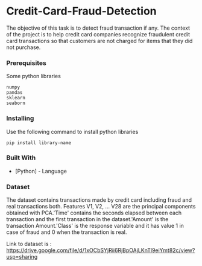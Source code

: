 # Credit-Card-Fraud-Detection
The objective of this task is to detect fraud transaction if any. The context of the project is to help credit card companies recognize fraudulent credit card transactions so that customers are not charged for items that they did not purchase.

### Prerequisites

Some python libraries

```
numpy
pandas
sklearn
seaborn
```
### Installing

Use the following command to install python libraries 

```
pip install library-name
```
### Built With

* [Python] - Language

### Dataset
The dataset contains transactions made by credit card including fraud and real transactions both. Features V1, V2, … V28 are the principal components obtained with PCA.'Time' contains the seconds elapsed between each transaction and the first transaction in the dataset.'Amount' is the transaction Amount.'Class' is the response variable and it has value 1 in case of fraud and 0 when the transaction is real. 

Link to dataset is : https://drive.google.com/file/d/1xOCbSYjRii6RjBpOAjLKnTl9eiYmt82c/view?usp=sharing



